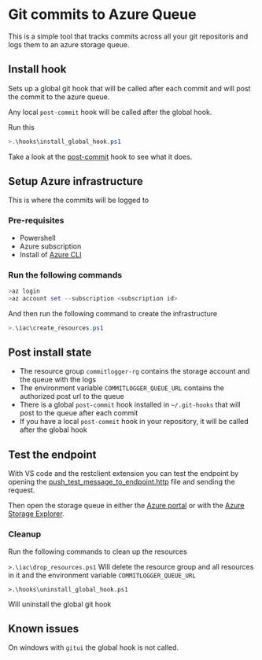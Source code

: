 # Git commits to Azure Queue

This is a simple tool that tracks commits across all your git repositoris and logs them to an azure storage queue.

## Install hook

Sets up a global git hook that will be called after each commit and will post the commit to the azure queue.

Any local `post-commit` hook will be called after the global hook.

Run this

```powershell
>.\hooks\install_global_hook.ps1
```

Take a look at the [post-commit](hooks/post-commit) hook to see what it does.

## Setup Azure infrastructure

This is where the commits will be logged to

### Pre-requisites

- Powershell
- Azure subscription
- Install of [Azure CLI](https://docs.microsoft.com/en-us/cli/azure/install-azure-cli?view=azure-cli-latest)

### Run the following commands

```powershell
>az login
>az account set --subscription <subscription id>
```

And then run the following command to create the infrastructure

```powershell
>.\iac\create_resources.ps1
```

## Post install state

- The resource group `commitlogger-rg` contains the storage account and the queue with the logs
- The environment variable `COMMITLOGGER_QUEUE_URL` contains the authorized post url to the queue
- There is a global `post-commit` hook installed in `~/.git-hooks` that will post to the queue after each commit
- If you have a local `post-commit` hook in your repository, it will be called after the global hook

## Test the endpoint

With VS code and the restclient extension you can test the endpoint by opening the [push_test_message_to_endpoint.http](push_test_message_to_endpoint.http) file and sending the request.

Then open the storage queue in either the [Azure portal](https://portal.azure.com/) or with the [Azure Storage Explorer](https://azure.microsoft.com/en-us/features/storage-explorer/).

### Cleanup

Run the following commands to clean up the resources

`>.\iac\drop_resources.ps1`
Will delete the resource group and all resources in it and the environment variable `COMMITLOGGER_QUEUE_URL`

`>.\hooks\uninstall_global_hook.ps1`

Will uninstall the global git hook

## Known issues

On windows with `gitui` the global hook is not called.
